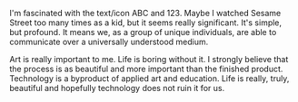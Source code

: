 I'm fascinated with the text/icon ABC and 123. Maybe I watched Sesame Street too many times as a kid, but it seems really significant. It's simple, but profound. It means we, as a group of unique individuals, are able to communicate over a universally understood medium.

Art is really important to me. Life is boring without it. I strongly believe that the process is as beautiful and more important than the finished product. Technology is a byproduct of applied art and education. Life is really, truly, beautiful and hopefully technology does not ruin it for us.
